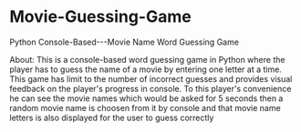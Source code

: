 # Movie-Guessing-Game
Python Console-Based---Movie Name Word Guessing Game

About:
This is a console-based word guessing game in Python where the player has to
guess the name of a movie by entering one letter at a time. This game has limit to
the number of incorrect guesses and provides visual feedback on the player's
progress in console.
To this player's convenience he can see the movie names which would be asked for 5 seconds then a random movie name is choosen from it by console
and that movie name letters is also displayed for the user to guess correctly
